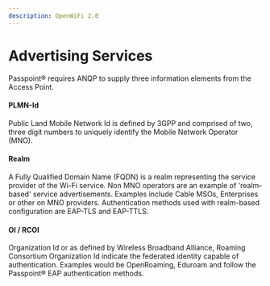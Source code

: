 ```yaml
---
description: OpenWiFi 2.0
---
```


# Advertising Services

Passpoint® requires ANQP to supply three information elements from the Access Point. 

#### PLMN-Id

Public Land Mobile Network Id is defined by 3GPP and comprised of two, three digit numbers to uniquely identify the Mobile Network Operator \(MNO\).

#### Realm

A Fully Qualified Domain Name \(FQDN\) is a realm representing the service provider of the Wi-Fi service. Non MNO operators are an example of 'realm-based' service advertisements. Examples include Cable MSOs, Enterprises or other on MNO providers. Authentication methods used with realm-based configuration are EAP-TLS and EAP-TTLS. 

#### OI / RCOI

Organization Id or as defined by Wireless Broadband Alliance, Roaming Consortium Organization Id indicate the federated identity capable of authentication. Examples would be OpenRoaming, Eduroam and follow the Passpoint® EAP authentication methods. 

